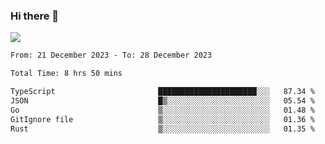 ### Hi there 👋️

![](https://komarev.com/ghpvc/?username=Loner1024)

<!--START_SECTION:waka-->

```txt
From: 21 December 2023 - To: 28 December 2023

Total Time: 8 hrs 50 mins

TypeScript                       ██████████████████████░░░   87.34 %
JSON                             █▒░░░░░░░░░░░░░░░░░░░░░░░   05.54 %
Go                               ▒░░░░░░░░░░░░░░░░░░░░░░░░   01.48 %
GitIgnore file                   ▒░░░░░░░░░░░░░░░░░░░░░░░░   01.36 %
Rust                             ▒░░░░░░░░░░░░░░░░░░░░░░░░   01.35 %
```

<!--END_SECTION:waka-->



